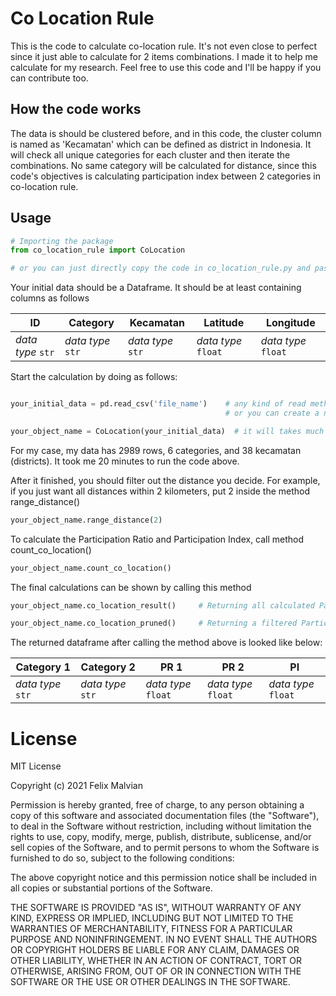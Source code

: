 # Co Location Rule
This is the code to calculate co-location rule. It's not even close to perfect since it just able to calculate for 2 items combinations.
I made it to help me calculate for my research. Feel free to use this code and I'll be happy if you can contribute too.

## How the code works
The data is should be clustered before, and in this code, the cluster column is named as 'Kecamatan' which can be defined as district in Indonesia.
It will check all unique categories for each cluster and then iterate the combinations.
No same category will be calculated for distance, since this code's objectives is calculating participation index between 2 categories in co-location rule.

## Usage
```python
# Importing the package
from co_location_rule import CoLocation

# or you can just directly copy the code in co_location_rule.py and paste into your .py file or jupyter notebook
```

Your initial data should be a Dataframe. It should be at least containing columns as follows

ID | Category | Kecamatan | Latitude | Longitude
--|--|--|--|--
*data type* `str` | *data type* `str` | *data type* `str` | *data type* `float` | *data type* `float`


Start the calculation by doing as follows:
```python

your_initial_data = pd.read_csv('file_name')    # any kind of read method should do great, just choose that suits you
                                                # or you can create a new dataframe from scratch

your_object_name = CoLocation(your_initial_data)  # it will takes much time depending the size of your data
```
For my case, my data has 2989 rows, 6 categories, and 38 kecamatan (districts).
It took me 20 minutes to run the code above.

After it finished, you should filter out the distance you decide.
For example, if you just want all distances within 2 kilometers, put 2 inside the method range_distance()
```python
your_object_name.range_distance(2)
```

To calculate the Participation Ratio and Participation Index, call method count_co_location()
```python
your_object_name.count_co_location()
```

The final calculations can be shown by calling this method
```python
your_object_name.co_location_result()     # Returning all calculated Participation Ratio and Participation Index

your_object_name.co_location_pruned()     # Returning a filtered Participation Index above 50%
```

The returned dataframe after calling the method above is looked like below:

Category 1 | Category 2 | PR 1 | PR 2 | PI
--|--|--|--|--
*data type* `str` | *data type* `str` | *data type* `float` | *data type* `float` | *data type* `float`



# License
MIT License

Copyright (c) 2021 Felix Malvian

Permission is hereby granted, free of charge, to any person obtaining a copy
of this software and associated documentation files (the "Software"), to deal
in the Software without restriction, including without limitation the rights
to use, copy, modify, merge, publish, distribute, sublicense, and/or sell
copies of the Software, and to permit persons to whom the Software is
furnished to do so, subject to the following conditions:

The above copyright notice and this permission notice shall be included in all
copies or substantial portions of the Software.

THE SOFTWARE IS PROVIDED "AS IS", WITHOUT WARRANTY OF ANY KIND, EXPRESS OR
IMPLIED, INCLUDING BUT NOT LIMITED TO THE WARRANTIES OF MERCHANTABILITY,
FITNESS FOR A PARTICULAR PURPOSE AND NONINFRINGEMENT. IN NO EVENT SHALL THE
AUTHORS OR COPYRIGHT HOLDERS BE LIABLE FOR ANY CLAIM, DAMAGES OR OTHER
LIABILITY, WHETHER IN AN ACTION OF CONTRACT, TORT OR OTHERWISE, ARISING FROM,
OUT OF OR IN CONNECTION WITH THE SOFTWARE OR THE USE OR OTHER DEALINGS IN THE
SOFTWARE.
